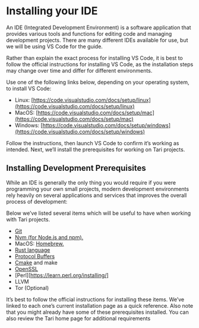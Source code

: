 # Installing your IDE
An IDE (Integrated Development Environment) is a software application that provides various tools and functions for editing code and managing development projects. There are many different IDEs available for use, but we will be using VS Code for the guide.

Rather than explain the exact process for installing VS Code, it is best to follow the official instructions for installing VS Code, as the installation steps may change over time and differ for different environments.

Use one of the following links below, depending on your operating system, to install VS Code:

- Linux: [https://code.visualstudio.com/docs/setup/linux](https://code.visualstudio.com/docs/setup/linux)
- MacOS: [https://code.visualstudio.com/docs/setup/mac](https://code.visualstudio.com/docs/setup/mac)
- Windows: [https://code.visualstudio.com/docs/setup/windows](https://code.visualstudio.com/docs/setup/windows)

Follow the instructions, then launch VS Code to confirm it’s working as intended. Next, we’ll install the prerequisites for working on Tari projects.

## Installing Development Prerequisites
While an IDE is generally the only thing you would require if you were programming your own small projects, modern development environments rely heavily on several applications and services that improves the overall process of development:

Below we’ve listed several items which will be useful to have when working with Tari projects.

- [Git](https://git-scm.com/book/en/v2/Getting-Started-Installing-Git)
- [Nvm (for Node.js and npm).](https://github.com/nvm-sh/nvm)
- MacOS: [Homebrew.](https://brew.sh/)
- [Rust language](https://www.rust-lang.org/tools/install)
- [Protocol Buffers](https://grpc.io/docs/protoc-installation/)
- [Cmake](https://cmake.org/download/) and make
- [OpenSSL](https://docs.openssl.org/3.2/man7/ossl-guide-introduction/#getting-and-installing-openssl)
- [Perl][https://learn.perl.org/installing/]
- LLVM
- Tor (Optional)

It’s best to follow the official instructions for installing these items. We’ve linked to each one’s current installation page as a quick reference. Also note that you might already have some of these prerequisites installed. You can also review the Tari home page for additional requirements